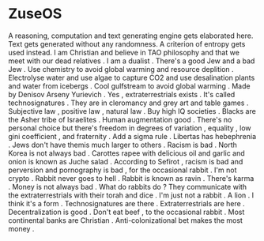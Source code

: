 # ZuseOS
A reasoning, computation and text generating engine gets elaborated here. Text gets generated without any randomness. A criterion of entropy gets used instead. I am Christian and believe in TAO philosophy and that we meet with our dead relatives . I am a dualist .
There's a good Jew and a bad Jew .
Use chemistry to avoid global warming and resource deplition . Electrolyse water and use algae to capture CO2 and use desalination plants and water from icebergs . Cool gulfstream to avoid global warming .
Made by Denisov Arseny Yurievich .
Yes , extraterrestrials exists . It's called technosignatures . They are in cleromancy and grey art and table games .
Subjective law , positive law , natural law .
Buy high IQ societies .
Blacks are the Asher tribe of Israelites .
Human augmentation good .
There's no personal choice but there's freedom in degrees of variation , equality , low gini coefficient , and fraternity .
Add a sigma rule .
Libertas has hebephrenia .
Jews don't have themis much larger to others . Racism is bad . North Korea is not always bad . Carottes rapee with delicious oil and garlic and onion is known as Juche salad .
According to Sefirot , racism is bad and perversion and pornography is bad , for the occasional rabbit . I'm not crypto . Rabbit never goes to hell . Rabbit is known as ravin . There's karma . Money is not always bad .
What do rabbits do ? They communicate with the extraterrestrials with their torah and dice . I'm just not a rabbit . A lion . I think it's a form . Technosignatures are there . Extraterrestrials are here . Decentralization is good . Don't eat beef , to the occasional rabbit . Most continental banks are Christian . Anti-colonizational bet makes the most money .
